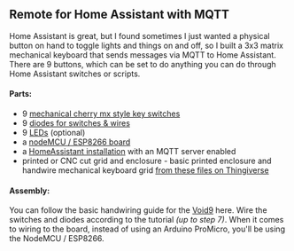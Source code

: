 ## Remote for Home Assistant with MQTT ##

Home Assistant is great, but I found sometimes I just wanted a physical button on hand to toggle lights and things on and off, so I built a 3x3 matrix mechanical keyboard that sends messages via MQTT to Home Assistant. There are 9 buttons, which can be set to do anything you can do through Home Assistant switches or scripts.

#### Parts: ####
- 9 [mechanical cherry mx style key switches](https://amzn.to/3764lM3)
- 9 [diodes for switches & wires](https://amzn.to/3gAZWUv)
- 9 [LEDs](https://amzn.to/3785W3Y) (optional)
- a [nodeMCU / ESP8266 board](https://amzn.to/2JWhQF0)
- a [HomeAssistant installation](https://www.home-assistant.io/) with an MQTT server enabled
- printed or CNC cut grid and enclosure - basic printed enclosure and handwire mechanical keyboard grid [from these files on Thingiverse](https://www.thingiverse.com/thing:4222157)

#### Assembly: ####
You can follow the basic handwiring guide for the [Void9](https://victorlucachi.ro/journal/void9-wiring-guide/) here. Wire the switches and diodes according to the tutorial _(up to step 7)_. When it comes to wiring to the board, instead of using an Arduino ProMicro, you'll be using the NodeMCU / ESP8266.
